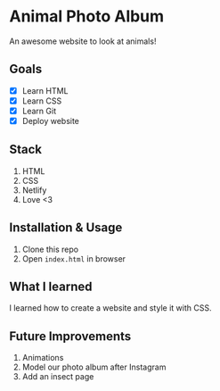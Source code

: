 # Animal Photo Album

An awesome website to look at animals!

## Goals

- [x] Learn HTML
- [x] Learn CSS
- [x] Learn Git
- [x] Deploy website

## Stack

1. HTML
2. CSS
3. Netlify
5. Love <3

## Installation & Usage

1. Clone this repo
2. Open `index.html` in browser

## What I learned

I learned how to create a website and style it with CSS.

## Future Improvements

1. Animations
2. Model our photo album after Instagram
3. Add an insect page